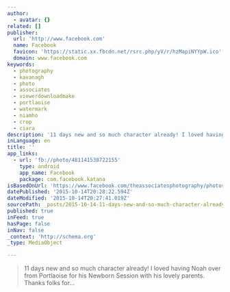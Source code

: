 ```yaml
---
author:
  - avatar: {}
related: []
publisher:
  url: 'http://www.facebook.com'
  name: Facebook
  favicon: 'https://static.xx.fbcdn.net/rsrc.php/yV/r/hzMapiNYYpW.ico'
  domain: www.facebook.com
keywords:
  - photography
  - kavanagh
  - photo
  - associates
  - viewerdownloadmake
  - portlaoise
  - watermark
  - niamho
  - crop
  - ciara
description: '11 days new and so much character already! I loved having Noah over from Portlaoise for his Newborn Session with his lovely parents. Thanks folks for...'
inLanguage: en
title: ''
app_links:
  - url: 'fb://photo/481141538722155'
    type: android
    app_name: Facebook
    package: com.facebook.katana
isBasedOnUrl: 'https://www.facebook.com/theassociatesphotography/photos/a.476859999150309.1073741829.476836859152623/481141538722155/?type=3'
datePublished: '2015-10-14T20:28:22.594Z'
dateModified: '2015-10-14T20:27:41.019Z'
sourcePath: _posts/2015-10-14-11-days-new-and-so-much-character-already-i-loved-having-no.md
published: true
inFeed: true
hasPage: false
inNav: false
_context: 'http://schema.org'
_type: MediaObject

---
```

> 11 days new and so much character already&excl; I loved having Noah over from Portlaoise for his Newborn Session with his lovely parents&period; Thanks folks for&period;&period;&period;